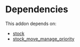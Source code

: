 # Dependencies

This addon depends on:

- [stock](https://github.com/bringout/oca-ocb-warehouse)
- [stock_move_manage_priority](https://github.com/bringout/oca-workflow-process)
